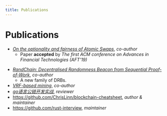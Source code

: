 ```yaml
---
title: Publications
---
```


# Publications
+ [_On the optionality and fairness of Atomic Swaps_](https://eprint.iacr.org/2019/896), _co-author_
    + Paper __accepted__ by _The first ACM conference on Advances in Financial Technologies (AFT’19)_
        <!-- 
        * AFT is a new conference, of which [the committee](https://aft.acm.org/committees) chairs includes: Ittai Abraham (_VMware research_), Ittay Eyal (_Technion_) & Emin Gün Sirer (_Cornell University_).
        * Based on this paper, we propose [EIP-2266](https://github.com/ethereum/EIPs/blob/master/EIPS/eip-2266.md).
        * Our paper is put into [the reading list of "Introduction to Cryptocurrencies"](http://istvanseres.web.elte.hu/courses/2019/introtocrypto/introtocrypto.html)!
        * Our paper is cited by
            * [SoK: Communication Across Distributed Ledgers](https://eprint.iacr.org/2019/1128.pdf)
                - Alexei Zamyatin also proposes XClaim
                * [Aggelos Kiayias](https://scholar.google.com/citations?hl=zh-CN&user=P_L_vZAAAAAJ)
            * [Privacy-Preserving Cross-Chain Atomic Swaps](http://fc20.ifca.ai/wtsc/WTSC2020/WTSC20_paper_20.pdf)
                * [Maurice Herlihy](https://scholar.google.com/citations?user=Ezrt3pkAAAAJ&hl=zh-CN)
            - [XChange: A Blockchain-based Mechanism for Generic Asset Trading In Resource-constrained Environments](https://arxiv.org/abs/2004.05046)
                * [Johan Pouwelse](https://scholar.google.com/citations?user=pprQKjUAAAAJ&hl=zh-CN) also co-auth []()
        * See Emin Gün Sirer's [tweet](https://twitter.com/el33th4xor/status/1186211608596533248) on Our presentation in ETH Zürich.
        * [We got attention from d5000](https://bitcointalk.org/index.php?topic=5251998.0)
        -->
- [_RandChain: Decentralised Randomness Beacon from Sequential Proof-of-Work_](https://eprint.iacr.org/2020/1033), _co-author_
    + A new family of DRBs. 
- [_VRF-based mining_](https://github.com/DEX-ware/vrf-mining/blob/master/paper/main.pdf), _co-author_
- [_go语言公链开发实战_](https://book.douban.com/subject/34659372/), _reviewer_
- https://github.com/ChrisLinn/blockchain-cheatsheet, _author & maintainer_
- https://github.com/rust-interview, _maintainer_

<!-- 

## Education
+ Master of Engneering (Information Technology) @ [University of Melbourne](https://www.unimelb.edu.au/), Australia, _February 2016 - December 2017_
    * Master Project: __Bitcoin Transaction Tracing & Visualization System__
    * [Snick language compiler](https://github.com/ChrisLinn/COMP90045_2017_SM1), __a compiler in OCaml__
    * Rank __7/100__ in UC Berkeley Pacman AI campus competition

 -->